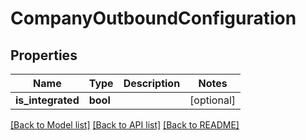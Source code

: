 # CompanyOutboundConfiguration

## Properties
Name | Type | Description | Notes
------------ | ------------- | ------------- | -------------
**is_integrated** | **bool** |  | [optional] 

[[Back to Model list]](../README.md#documentation-for-models) [[Back to API list]](../README.md#documentation-for-api-endpoints) [[Back to README]](../README.md)


